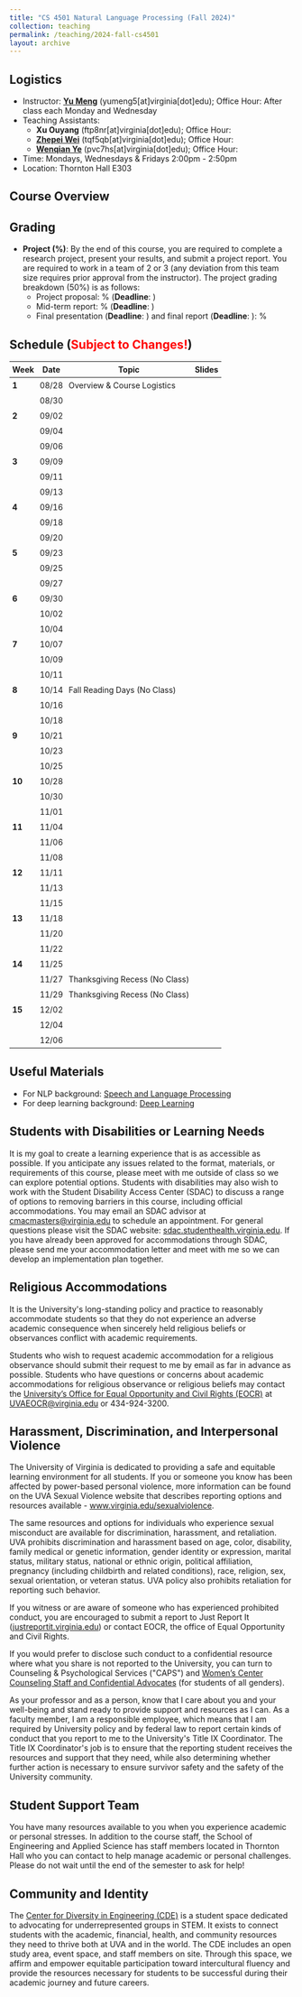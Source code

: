 ```yaml
---
title: "CS 4501 Natural Language Processing (Fall 2024)"
collection: teaching
permalink: /teaching/2024-fall-cs4501
layout: archive
---
```


## Logistics
* Instructor: [**Yu Meng**](https://yumeng5.github.io/) (yumeng5[at]virginia[dot]edu); Office Hour: After class each Monday and Wednesday
* Teaching Assistants:
  * **Xu Ouyang** (ftp8nr[at]virginia[dot]edu); Office Hour: 
  * [**Zhepei Wei**](https://www.cs.virginia.edu/~tqf5qb/) (tqf5qb[at]virginia[dot]edu); Office Hour: 
  * [**Wenqian Ye**](https://wenqian-ye.github.io/) (pvc7hs[at]virginia[dot]edu); Office Hour: 
* Time: Mondays, Wednesdays & Fridays 2:00pm - 2:50pm
* Location: Thornton Hall E303

## Course Overview


## Grading

* **Project (%)**: By the end of this course, you are required to complete a research project, present your results, and submit a project report. You are required to work in a team of 2 or 3 (any deviation from this team size requires prior approval from the instructor). 
  The project grading breakdown (50%) is as follows:
     * Project proposal: % (**Deadline**: )
     * Mid-term report: % (**Deadline**: )
     * Final presentation (**Deadline**: ) and final report (**Deadline**: ): % 

## Schedule (<span style="color:red">**Subject to Changes!**</span>)

<style>
  table {
    font-size: 14px; /* Set your desired font size */
    width: 100%; /* Set your desired width */
    border-collapse: collapse; /* Optional: Remove cell spacing */
  }
  th, td {
    padding: 5px; /* Optional: Adjust padding for cells */
  }
</style>
| **Week** | **Date** | **Topic**                            | **Slides**                                                |
|----------|----------|--------------------------------------|----------------------------------------------------------------|
| **1**    | 08/28    | Overview & Course Logistics     |                                                                |
|          | 08/30    |                                      |                                                                |
| **2**    | 09/02    |                                      |                                                                |
|          | 09/04    |                                      |                                                                |
|          | 09/06    |                                      |                                                                |
| **3**    | 09/09    |                                      |                                                                |
|          | 09/11    |                                      |                                                                |
|          | 09/13    |                                      |                                                                |
| **4**    | 09/16    |                                      |                                                                |
|          | 09/18    |                                      |                                                                |
|          | 09/20    |                                      |                                                                |
| **5**    | 09/23    |                                      |                                                                |
|          | 09/25    |                                      |                                                                |
|          | 09/27    |                                      |                                                                |
| **6**    | 09/30    |                                      |                                                                |
|          | 10/02    |                                      |                                                                |
|          | 10/04    |                                      |                                                                |
| **7**    | 10/07    |                                      |                                                                |
|          | 10/09    |                                      |                                                                |
|          | 10/11    |                                      |                                                                |
| **8**    | 10/14    | Fall Reading Days (No Class)         |                                                                |
|          | 10/16    |                                      |                                                                |
|          | 10/18    |                                      |                                                                |
| **9**    | 10/21    |                                      |                                                                |
|          | 10/23    |                                      |                                                                |
|          | 10/25    |                                      |                                                                |
| **10**   | 10/28    |                                      |                                                                |
|          | 10/30    |                                      |                                                                |
|          | 11/01    |                                      |                                                                |
| **11**   | 11/04    |                                      |                                                                |
|          | 11/06    |                                      |                                                                |
|          | 11/08    |                                      |                                                                |
| **12**   | 11/11    |                                      |                                                                |
|          | 11/13    |                                      |                                                                |
|          | 11/15    |                                      |                                                                |
| **13**   | 11/18    |                                      |                                                                |
|          | 11/20    |                                      |                                                                |
|          | 11/22    |                                      |                                                                |
| **14**   | 11/25    |                                      |                                                                |
|          | 11/27    | Thanksgiving Recess (No Class)       |                                                                |
|          | 11/29    | Thanksgiving Recess (No Class)       |                                                                |
| **15**   | 12/02    |                                      |                                                                |
|          | 12/04    |                                      |                                                                |
|          | 12/06    |                                      |                                                                |

## Useful Materials
* For NLP background: [Speech and Language Processing](https://web.stanford.edu/~jurafsky/slp3/)
* For deep learning background: [Deep Learning](https://www.deeplearningbook.org/)


## Students with Disabilities or Learning Needs
It is my goal to create a learning experience that is as accessible as possible. If you anticipate any issues related to the format, materials, or requirements of this course, please meet with me outside of class so we can explore potential options. Students with disabilities may also wish to work with the Student Disability Access Center (SDAC) to discuss a range of options to removing barriers in this course, including official accommodations. You may email an SDAC advisor at [cmacmasters@virginia.edu](mailto:cmacmasters@virginia.edu) to schedule an appointment. For general questions please visit the SDAC website: [sdac.studenthealth.virginia.edu](https://sdac.studenthealth.virginia.edu). If you have already been approved for accommodations through SDAC, please send me your accommodation letter and meet with me so we can develop an implementation plan together.

## Religious Accommodations
It is the University's long-standing policy and practice to reasonably accommodate students so that they do not experience an adverse academic consequence when sincerely held religious beliefs or observances conflict with academic requirements.

Students who wish to request academic accommodation for a religious observance should submit their request to me by email as far in advance as possible. Students who have questions or concerns about academic accommodations for religious observance or religious beliefs may contact the [University’s Office for Equal Opportunity and Civil Rights (EOCR)](https://eocr.virginia.edu/) at UVAEOCR@virginia.edu or 434-924-3200.

## Harassment, Discrimination, and Interpersonal Violence
The University of Virginia is dedicated to providing a safe and equitable learning environment for all students. If you or someone you know has been affected by power-based personal violence, more information can be found on the UVA Sexual Violence website that describes reporting options and resources available - www.virginia.edu/sexualviolence.  

The same resources and options for individuals who experience sexual misconduct are available for discrimination, harassment, and retaliation.  UVA prohibits discrimination and harassment based on age, color, disability, family medical or genetic information, gender identity or expression, marital status, military status, national or ethnic origin, political affiliation, pregnancy (including childbirth and related conditions), race, religion, sex, sexual orientation, or veteran status. UVA policy also prohibits retaliation for reporting such behavior. 

If you witness or are aware of someone who has experienced prohibited conduct, you are encouraged to submit a report to Just Report It ([justreportit.virginia.edu](https://justreportit.virginia.edu)) or contact EOCR, the office of Equal Opportunity and Civil Rights.

If you would prefer to disclose such conduct to a confidential resource where what you share is not reported to the University, you can turn to Counseling & Psychological Services ("CAPS") and [Women’s Center Counseling Staff and Confidential Advocates](https://womenscenter.virginia.edu/counseling/our-counseling-services) (for students of all genders).  

As your professor and as a person, know that I care about you and your well-being and stand ready to provide support and resources as I can. As a faculty member, I am a responsible employee, which means that I am required by University policy and by federal law to report certain kinds of conduct that you report to me to the University's Title IX Coordinator. The Title IX Coordinator's job is to ensure that the reporting student receives the resources and support that they need, while also determining whether further action is necessary to ensure survivor safety and the safety of the University community. 

## Student Support Team
You have many resources available to you when you experience academic or personal stresses. In addition to the course staff, the School of Engineering and Applied Science has staff members located in Thornton Hall who you can contact to help manage academic or personal challenges. Please do not wait until the end of the semester to ask for help!

## Community and Identity

The [Center for Diversity in Engineering (CDE)](https://engineering.virginia.edu/about-our-school/diversity-equity-and-engagement/center-diversity-engineering) is a student space dedicated to advocating for underrepresented groups in STEM. It exists to connect students with the academic, financial, health, and community resources they need to thrive both at UVA and in the world.  The CDE includes an open study area, event space, and staff members on site. Through this space, we affirm and empower equitable participation toward intercultural fluency and provide the resources necessary for students to be successful during their academic journey and future careers.

